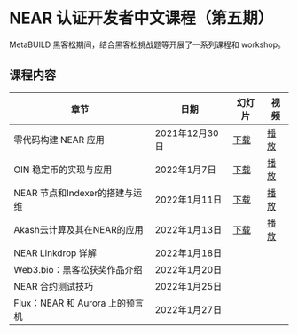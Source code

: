 # NEAR 认证开发者中文课程（第五期）

MetaBUILD 黑客松期间，结合黑客松挑战题等开展了一系列课程和 workshop。

## 课程内容

章节 | 日期 | 幻灯片 | 视频
-- | -- | -- | --
零代码构建 NEAR 应用 | 2021年12月30日 | [下载]() | [播放](https://www.bilibili.com/video/BV1uZ4y1Q7dj)
OIN 稳定币的实现与应用 | 2022年1月7日 | [下载](https://github.com/near-x/ncd-cn/raw/master/cohorts/ncd-cn-5/slides/NEAR%20%E8%AE%A4%E8%AF%81%E5%BC%80%E5%8F%91%E8%80%85%EF%BC%8818%EF%BC%89%EF%BC%9AOIN%20%E7%A8%B3%E5%AE%9A%E5%B8%81%E5%8E%9F%E7%90%86%E4%B8%8E%E5%AE%9E%E7%8E%B0.pptx) | [播放](https://www.bilibili.com/video/BV1Ba411z76k) 
NEAR 节点和Indexer的搭建与运维  | 2022年1月11日 | [下载](https://github.com/near-x/ncd-cn/tree/master/cohorts/ncd-cn-5/slides/NEAR%20%E8%AE%A4%E8%AF%81%E5%BC%80%E5%8F%91%E8%80%85%EF%BC%8819%EF%BC%89%EF%BC%9ANEAR%20%E8%8A%82%E7%82%B9%E5%92%8CIndexer%E7%9A%84%E6%90%AD%E5%BB%BA%E4%B8%8E%E8%BF%90%E7%BB%B4) | [播放](https://www.bilibili.com/video/BV11r4y1v7xb)
Akash云计算及其在NEAR的应用 | 2022年1月13日 | [下载](https://github.com/near-x/ncd-cn/raw/master/cohorts/ncd-cn-5/slides/NEAR%20%E8%AE%A4%E8%AF%81%E5%BC%80%E5%8F%91%E8%80%85%EF%BC%8820%EF%BC%89%EF%BC%9AAkash%E4%BA%91%E8%AE%A1%E7%AE%97%E5%8F%8A%E5%85%B6%E5%9C%A8NEAR%E7%9A%84%E5%BA%94%E7%94%A8.pdf) | [播放](https://www.bilibili.com/video/BV1iY411h7ZN)
NEAR Linkdrop 详解 | 2022年1月18日 | | 
Web3.bio：黑客松获奖作品介绍 | 2022年1月20日 | |
NEAR 合约测试技巧 | 2022年1月25日 | |
Flux：NEAR 和 Aurora 上的预言机 | 2022年1月27日 | |
